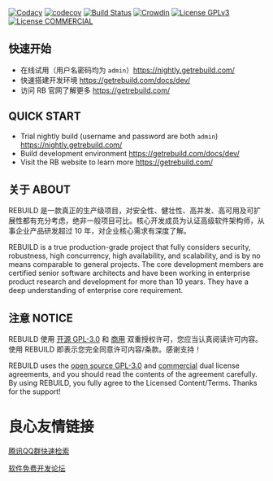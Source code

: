 [![Codacy](https://api.codacy.com/project/badge/Grade/599a0a3e46f84e6bbc29e8fbe4632860)](https://www.codacy.com/app/getrebuild/rebuild)
[![codecov](https://codecov.io/gh/getrebuild/rebuild/branch/master/graph/badge.svg)](https://codecov.io/gh/getrebuild/rebuild)
[![Build Status](https://travis-ci.org/getrebuild/rebuild.svg?branch=master)](https://travis-ci.org/getrebuild/rebuild)
[![Crowdin](https://badges.crowdin.net/rebuild/localized.svg)](https://crowdin.com/project/rebuild)
[![License GPLv3](https://img.shields.io/github/license/getrebuild/rebuild.svg)](https://getrebuild.com/license/LICENSE.txt)
[![License COMMERCIAL](https://img.shields.io/badge/license-COMMERCIAL-orange.svg)](https://getrebuild.com/license/COMMERCIAL.txt)


## 快速开始

- 在线试用（用户名密码均为 `admin`）https://nightly.getrebuild.com/
- 快速搭建开发环境 https://getrebuild.com/docs/dev/
- 访问 RB 官网了解更多 https://getrebuild.com/


## QUICK START

- Trial nightly build (username and password are both `admin`) https://nightly.getrebuild.com/
- Build development environment https://getrebuild.com/docs/dev/
- Visit the RB website to learn more https://getrebuild.com/


## 关于 ABOUT

REBUILD 是一款真正的生产级项目，对安全性、健壮性、高并发、高可用及可扩展性都有充分考虑，绝非一般项目可比。核心开发成员为认证高级软件架构师，从事企业产品研发超过 10 年，对企业核心需求有深度了解。

REBUILD is a true production-grade project that fully considers security, robustness, high concurrency, high availability, and scalability, and is by no means comparable to general projects. The core development members are certified senior software architects and have been working in enterprise product research and development for more than 10 years. They have a deep understanding of enterprise core requirement.


## 注意 NOTICE

REBUILD 使用 [开源 GPL-3.0](https://getrebuild.com/license/LICENSE.txt) 和 [商用](https://getrebuild.com/license/COMMERCIAL.txt) 双重授权许可，您应当认真阅读许可内容。使用 REBUILD 即表示您完全同意许可内容/条款。感谢支持！

REBUILD uses the [open source GPL-3.0](https://getrebuild.com/license/LICENSE.txt) and [commercial](https://getrebuild.com/license/COMMERCIAL.txt) dual license agreements, and you should read the contents of the agreement carefully. By using REBUILD, you fully agree to the Licensed Content/Terms. Thanks for the support!

 # 良心友情链接

[腾讯QQ群快速检索](http://u.720life.cn/s/8cf73f7c)

[软件免费开发论坛](http://u.720life.cn/s/bbb01dc0)